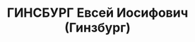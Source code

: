 ---
title: ГИНСБУРГ Евсей Иосифович (Гинзбург)
description: 'Род. в 1904 г., г. Москва, еврей, б/п, работал старшим инженером треста
  "Союзвзрывпром". Проживал: г. Иркутске.

  Арестован 1 февраля 1937 г.

  Приговорен: Военная Коллегия Верховного Суда СССР 24 октября 1937 г., обв.: по ст.
  ст. 58-7, 58-8, 58-11 УК РСФСР.

  Приговор: расстрел Расстрелян 24 октября 1937 г. Место захоронения - г. Иркутск.
  Реабилитирован 11 февраля 1958 г. реабилитирован определением Военной коллегии Верховного
  суда СССР'
---